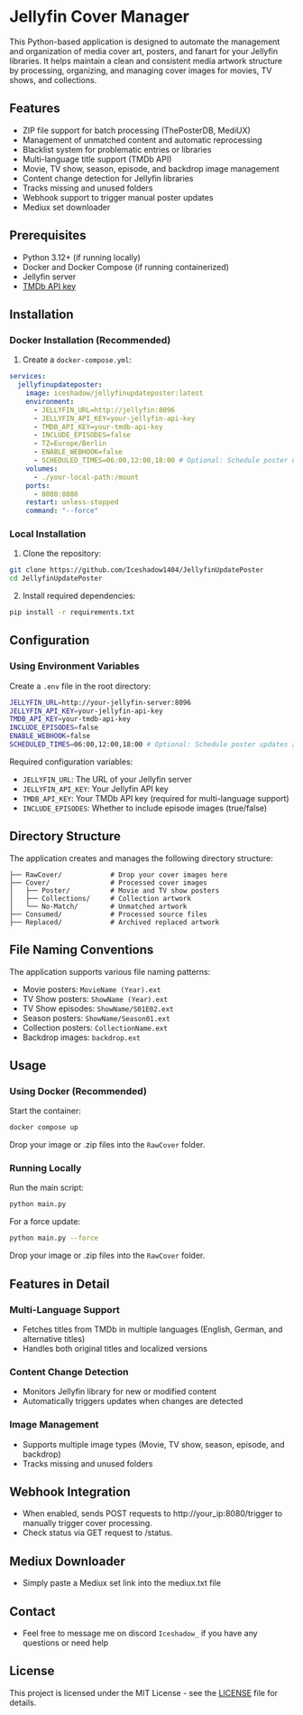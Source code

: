 # Jellyfin Cover Manager

This Python-based application is designed to automate the management and organization of media cover art, posters, and fanart for your Jellyfin libraries. It helps maintain a clean and consistent media artwork structure by processing, organizing, and managing cover images for movies, TV shows, and collections.

## Features

-  ZIP file support for batch processing (ThePosterDB, MediUX)
-  Management of unmatched content and automatic reprocessing
-  Blacklist system for problematic entries or libraries
-  Multi-language title support (TMDb API)
-  Movie, TV show, season, episode, and backdrop image management
-  Content change detection for Jellyfin libraries
-  Tracks missing and unused folders
-  Webhook support to trigger manual poster updates
-  Mediux set downloader

## Prerequisites

- Python 3.12+ (if running locally)
- Docker and Docker Compose (if running containerized)
- Jellyfin server
- [TMDb API key](https://developer.themoviedb.org/docs/getting-started)

## Installation

### Docker Installation (Recommended)

1. Create a `docker-compose.yml`:
```yaml
services:
  jellyfinupdateposter:
    image: iceshadow/jellyfinupdateposter:latest
    environment:
      - JELLYFIN_URL=http://jellyfin:8096
      - JELLYFIN_API_KEY=your-jellyfin-api-key
      - TMDB_API_KEY=your-tmdb-api-key
      - INCLUDE_EPISODES=false
      - TZ=Europe/Berlin
      - ENABLE_WEBHOOK=false
      - SCHEDULED_TIMES=06:00,12:00,18:00 # Optional: Schedule poster updates at specific times (HH:MM)
    volumes:
      - ./your-local-path:/mount
    ports:
      - 8080:8080
    restart: unless-stopped
    command: "--force"
```

### Local Installation

1. Clone the repository:
```bash
git clone https://github.com/Iceshadow1404/JellyfinUpdatePoster
cd JellyfinUpdatePoster
```

2. Install required dependencies:
```bash
pip install -r requirements.txt
```

## Configuration

### Using Environment Variables

Create a `.env` file in the root directory:
```bash
JELLYFIN_URL=http://your-jellyfin-server:8096
JELLYFIN_API_KEY=your-jellyfin-api-key
TMDB_API_KEY=your-tmdb-api-key
INCLUDE_EPISODES=false
ENABLE_WEBHOOK=false
SCHEDULED_TIMES=06:00,12:00,18:00 # Optional: Schedule poster updates at specific times (HH:MM)
```

Required configuration variables:
- `JELLYFIN_URL`: The URL of your Jellyfin server
- `JELLYFIN_API_KEY`: Your Jellyfin API key
- `TMDB_API_KEY`: Your TMDb API key (required for multi-language support)
- `INCLUDE_EPISODES`: Whether to include episode images (true/false)

## Directory Structure

The application creates and manages the following directory structure:

```
├── RawCover/            # Drop your cover images here
├── Cover/               # Processed cover images
│   ├── Poster/          # Movie and TV show posters
│   ├── Collections/     # Collection artwork
│   └── No-Match/        # Unmatched artwork
├── Consumed/            # Processed source files
├── Replaced/            # Archived replaced artwork
```

## File Naming Conventions

The application supports various file naming patterns:

- Movie posters: `MovieName (Year).ext`
- TV Show posters: `ShowName (Year).ext`
- TV Show episodes: `ShowName/S01E02.ext`
- Season posters: `ShowName/Season01.ext`
- Collection posters: `CollectionName.ext`
- Backdrop images: `backdrop.ext`

## Usage

### Using Docker (Recommended)

Start the container:
```bash
docker compose up
```

Drop your image or .zip files into the `RawCover` folder.

### Running Locally

Run the main script:
```bash
python main.py
```

For a force update:
```bash
python main.py --force
```
Drop your image or .zip files into the `RawCover` folder.


## Features in Detail

### Multi-Language Support
- Fetches titles from TMDb in multiple languages (English, German, and alternative titles)
- Handles both original titles and localized versions

### Content Change Detection
- Monitors Jellyfin library for new or modified content
- Automatically triggers updates when changes are detected

### Image Management
- Supports multiple image types (Movie, TV show, season, episode, and backdrop)
- Tracks missing and unused folders
 
## Webhook Integration
- When enabled, sends POST requests to http://your_ip:8080/trigger to manually trigger cover processing. 
- Check status via GET request to /status.

## Mediux Downloader
- Simply paste a Mediux set link into the mediux.txt file

## Contact

- Feel free to message me on discord `Iceshadow_` if you have any questions or need help

## License

This project is licensed under the MIT License - see the [LICENSE](LICENSE) file for details.
